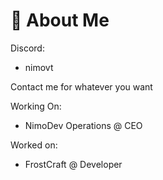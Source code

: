 # 📖 About Me


Discord:

* nimovt

Contact me for whatever you want

Working On:

- NimoDev Operations @ CEO

Worked on:
- FrostCraft @ Developer


